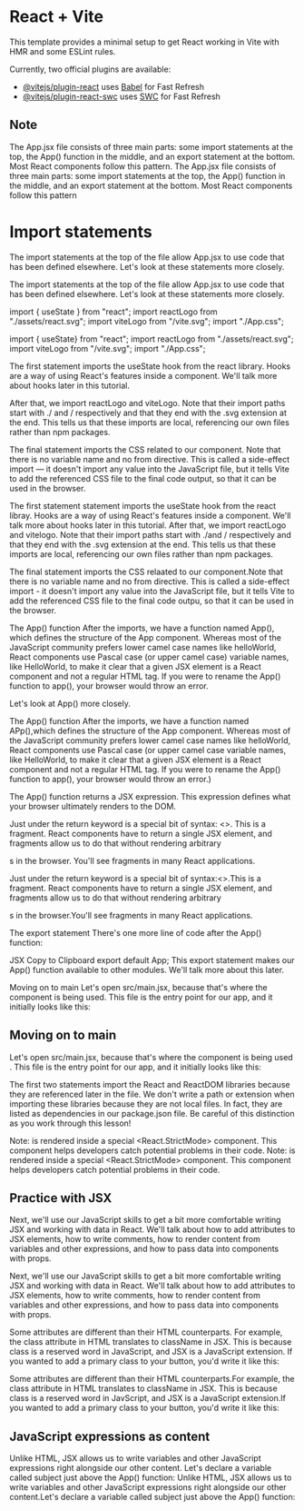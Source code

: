 # React + Vite

This template provides a minimal setup to get React working in Vite with HMR and some ESLint rules.

Currently, two official plugins are available:

- [@vitejs/plugin-react](https://github.com/vitejs/vite-plugin-react/blob/main/packages/plugin-react/README.md) uses [Babel](https://babeljs.io/) for Fast Refresh
- [@vitejs/plugin-react-swc](https://github.com/vitejs/vite-plugin-react-swc) uses [SWC](https://swc.rs/) for Fast Refresh


## Note
The App.jsx file consists of three main parts: some import statements at the top, the App() function in the middle, and an export statement at the bottom. Most React components follow this pattern.
The App.jsx file consists of three main parts: some import statements at the top, the App() function in the middle, and an export statement at the bottom. Most React components follow this pattern

# Import statements
The import statements at the top of the file allow App.jsx to use code that has been defined elsewhere. Let's look at these statements more closely.

The import statements at the top of the file allow App.jsx to use code that has been defined elsewhere. Let's look at these
statements more closely.

import { useState } from "react";
import reactLogo from "./assets/react.svg";
import viteLogo from "/vite.svg";
import "./App.css";


import { useState} from "react";
import reactLogo from "./assets/react.svg";
import viteLogo from "/vite.svg";
import "./App.css";


The first statement imports the useState hook from the react library. Hooks are a way of using React's features inside a component. We'll talk more about hooks later in this tutorial.

After that, we import reactLogo and viteLogo. Note that their import paths start with ./ and / respectively and that they end with the .svg extension at the end. This tells us that these imports are local, referencing our own files rather than npm packages.

The final statement imports the CSS related to our <App /> component. Note that there is no variable name and no from directive. This is called a side-effect import — it doesn't import any value into the JavaScript file, but it tells Vite to add the referenced CSS file to the final code output, so that it can be used in the browser.

The first statement    statement imports the useState hook from the react libray. Hooks are a way of using React's features inside a component. We'll talk more about hooks later in this tutorial.
After that, we import reactLogo and vitelogo. Note that their import paths start with ./and / respectively and that they end with the .svg extension at the end. This tells us that these imports are local, referencing our own files rather than npm packages.

The final statement imports the CSS relaated to our<App /> component.Note that there is no variable name and no from directive. This is called a side-effect import - it doesn't import any value into the JavaScript file, but it tells Vite to add the referenced CSS file to the final code outpu, so that it can be used in the browser.

The App() function
After the imports, we have a function named App(), which defines the structure of the App component. Whereas most of the JavaScript community prefers lower camel case names like helloWorld, React components use Pascal case (or upper camel case) variable names, like HelloWorld, to make it clear that a given JSX element is a React component and not a regular HTML tag. If you were to rename the App() function to app(), your browser would throw an error.

Let's look at App() more closely.

The App() function 
After the imports, we have a function named APp(),which defines the structure of the App component. Whereas most of the JavaScript community prefers lower camel case names like helloWorld, React components use Pascal case (or upper camel case variable names, like HelloWorld, to make it clear that a given JSX element is a React component and not a regular HTML tag. If you were to rename the App() function to app(), your browser would throw an error.)

The App() function returns a JSX expression. This expression defines what your browser ultimately renders to the DOM.

Just under the return keyword is a special bit of syntax: <>. This is a fragment. React components have to return a single JSX element, and fragments allow us to do that without rendering arbitrary <div>s in the browser. You'll see fragments in many React applications.

Just under the return keyword is a special bit of syntax:<>.This is a fragment. React components have to return a single
JSX element, and fragments allow us to do that without rendering arbitrary <div>s in the browser.You'll see fragments in many
React applications.

The export statement
There's one more line of code after the App() function:

JSX
Copy to Clipboard
export default App;
This export statement makes our App() function available to other modules. We'll talk more about this later.

Moving on to main
Let's open src/main.jsx, because that's where the <App /> component is being used. This file is the entry point for our app, and it initially looks like this:

## Moving on to main
Let's open src/main.jsx, because that's where the <App />component is being used . This file is the entry point for our app,
and it initially looks like this:

The first two statements import the React and ReactDOM libraries because they are referenced later in the file. We don't write a path or extension when importing these libraries because they are not local files. In fact, they are listed as dependencies in our package.json file. Be careful of this distinction as you work through this lesson!

Note: <App /> is rendered inside a special <React.StrictMode> component. This component helps developers catch potential problems in their code.
Note: <App /> is rendered inside a special <React.StrictMode> component. This component helps developers catch potential 
problems in their code.

## Practice with JSX
Next, we'll use our JavaScript skills to get a bit more comfortable writing JSX and working with data in React. We'll talk about how to add attributes to JSX elements, how to write comments, how to render content from variables and other expressions, and how to pass data into components with props.

Next, we'll use our JavaScript skills to get a bit more comfortable writing JSX and working with data in React. We'll talk about how to add attributes to JSX elements, how to write comments, how to render content from variables and other expressions, and how to pass data into components with props.


Some attributes are different than their HTML counterparts. For example, the class attribute in HTML translates to className in JSX. This is because class is a reserved word in JavaScript, and JSX is a JavaScript extension. If you wanted to add a primary class to your button, you'd write it like this:

Some attributes are different than their HTML counterparts.For example, the class attribute in HTML translates to className in JSX.
This is because class is a reserved word in JavScript, and JSX is a JavaScript extension.If you wanted to add a primary class to your button, you'd write it like this:

## JavaScript expressions as content
Unlike HTML, JSX allows us to write variables and other JavaScript expressions right alongside our other content. Let's declare a variable called subject just above the App() function:
Unlike HTML, JSX allows us to write variables and other JavaScript expressions right alongside our other content.Let's declare a variable called subject just above the App() function:
